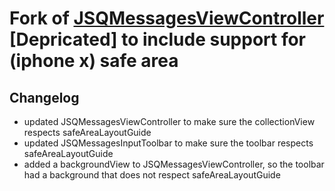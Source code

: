 # Fork of [JSQMessagesViewController](https://github.com/jessesquires/JSQMessagesViewController) [Depricated] to include support for (iphone x) safe area


## Changelog

- updated JSQMessagesViewController to make sure the collectionView respects safeAreaLayoutGuide
- updated JSQMessagesInputToolbar to make sure the toolbar respects safeAreaLayoutGuide
- added a backgroundView to JSQMessagesViewController, so the toolbar had a background that does not respect safeAreaLayoutGuide
